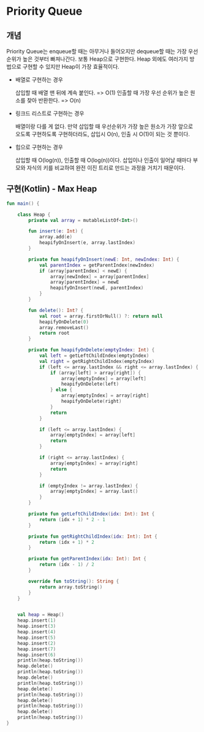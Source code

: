 # Priority Queue

## 개념

Priority Queue는 enqueue할 때는 아무거나 들어오지만 dequeue할 때는 가장 우선순위가 높은 것부터 빠져나간다.
보통 Heap으로 구현한다. Heap 외에도 여러가지 방법으로 구현할 수 있지만 Heap이 가장 효율적이다.

* 배열로 구현하는 경우

    삽입할 때 배열 맨 뒤에 계속 붙인다. => O(1)
    인출할 때 가장 우선 순위가 높은 원소를 찾아 반환한다. => O(n)

* 링크드 리스트로 구현하는 경우

    배열이랑 다를 게 없다. 만약 삽입할 때 우선순위가 가장 높은 원소가 가장 앞으로 오도록 구현하도록 구현하더라도, 삽입시 O(n), 인출 시 O(1)이 되는 것 뿐이다.

* 힙으로 구현하는 경우

    삽입할 때 O(log(n)), 인출할 때 O(log(n))이다. 삽입이나 인출이 일어날 때마다 부모와 자식의 키를 비교하여 완전 이진 트리로 만드는 과정을 거치기 때문이다.

## 구현(Kotlin) - Max Heap

```kotlin
fun main() {

    class Heap {
        private val array = mutableListOf<Int>()

        fun insert(e: Int) {
            array.add(e)
            heapifyOnInsert(e, array.lastIndex)
        }

        private fun heapifyOnInsert(newE: Int, newIndex: Int) {
            val parentIndex = getParentIndex(newIndex)
            if (array[parentIndex] < newE) {
                array[newIndex] = array[parentIndex]
                array[parentIndex] = newE
                heapifyOnInsert(newE, parentIndex)
            }
        }

        fun delete(): Int? {
            val root = array.firstOrNull() ?: return null
            heapifyOnDelete(0)
            array.removeLast()
            return root
        }

        private fun heapifyOnDelete(emptyIndex: Int) {
            val left = getLeftChildIndex(emptyIndex)
            val right = getRightChildIndex(emptyIndex)
            if (left <= array.lastIndex && right <= array.lastIndex) {
                if (array[left] > array[right]) {
                    array[emptyIndex] = array[left]
                    heapifyOnDelete(left)
                } else {
                    array[emptyIndex] = array[right]
                    heapifyOnDelete(right)
                }
                return
            }

            if (left <= array.lastIndex) {
                array[emptyIndex] = array[left]
                return
            }

            if (right <= array.lastIndex) {
                array[emptyIndex] = array[right]
                return
            }

            if (emptyIndex != array.lastIndex) {
                array[emptyIndex] = array.last()
            }
        }

        private fun getLeftChildIndex(idx: Int): Int {
            return (idx + 1) * 2 - 1
        }

        private fun getRightChildIndex(idx: Int): Int {
            return (idx + 1) * 2
        }

        private fun getParentIndex(idx: Int): Int {
            return (idx - 1) / 2
        }

        override fun toString(): String {
            return array.toString()
        }
    }


    val heap = Heap()
    heap.insert(1)
    heap.insert(3)
    heap.insert(4)
    heap.insert(5)
    heap.insert(2)
    heap.insert(7)
    heap.insert(6)
    println(heap.toString())
    heap.delete()
    println(heap.toString())
    heap.delete()
    println(heap.toString())
    heap.delete()
    println(heap.toString())
    heap.delete()
    println(heap.toString())
    heap.delete()
    println(heap.toString())
}
```